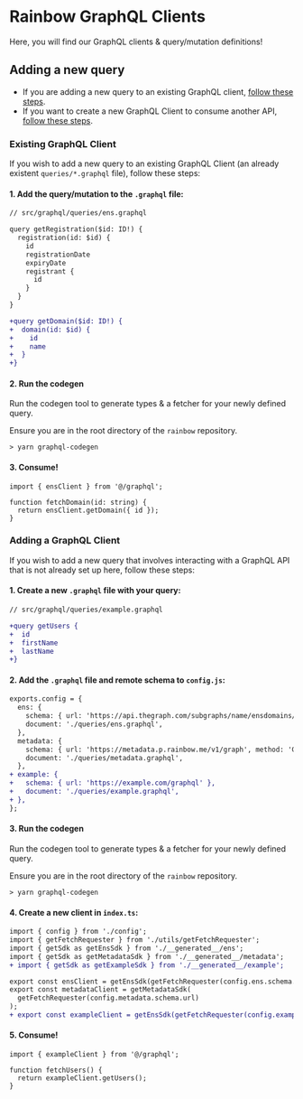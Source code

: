 # Rainbow GraphQL Clients

Here, you will find our GraphQL clients & query/mutation definitions!

## Adding a new query

- If you are adding a new query to an existing GraphQL client, [follow these steps](#existing-graphql-client).
- If you want to create a new GraphQL Client to consume another API, [follow these steps](#adding-a-graphql-client).

### Existing GraphQL Client

If you wish to add a new query to an existing GraphQL Client (an already existent `queries/*.graphql` file), follow these steps:

#### 1. Add the query/mutation to the `.graphql` file:

```diff
// src/graphql/queries/ens.graphql

query getRegistration($id: ID!) {
  registration(id: $id) {
    id
    registrationDate
    expiryDate
    registrant {
      id
    }
  }
}

+query getDomain($id: ID!) {
+  domain(id: $id) {
+    id
+    name
+  }
+}
```

#### 2. Run the codegen

Run the codegen tool to generate types & a fetcher for your newly defined query.

Ensure you are in the root directory of the `rainbow` repository.

```
> yarn graphql-codegen
```

#### 3. Consume!

```tsx
import { ensClient } from '@/graphql';

function fetchDomain(id: string) {
  return ensClient.getDomain({ id });
}
```

### Adding a GraphQL Client

If you wish to add a new query that involves interacting with a GraphQL API that is not already set up here, follow these steps:

#### 1. Create a new `.graphql` file with your query:

```diff
// src/graphql/queries/example.graphql

+query getUsers {
+  id
+  firstName
+  lastName
+}
```

#### 2. Add the `.graphql` file and remote schema to `config.js`:

```diff
exports.config = {
  ens: {
    schema: { url: 'https://api.thegraph.com/subgraphs/name/ensdomains/ens', method: 'POST' },
    document: './queries/ens.graphql',
  },
  metadata: {
    schema: { url: 'https://metadata.p.rainbow.me/v1/graph', method: 'GET' },
    document: './queries/metadata.graphql',
  },
+ example: {
+   schema: { url: 'https://example.com/graphql' },
+   document: './queries/example.graphql',
+ },
};
```

#### 3. Run the codegen

Run the codegen tool to generate types & a fetcher for your newly defined query.

Ensure you are in the root directory of the `rainbow` repository.

```
> yarn graphql-codegen
```

#### 4. Create a new client in `index.ts`:

```diff
import { config } from './config';
import { getFetchRequester } from './utils/getFetchRequester';
import { getSdk as getEnsSdk } from './__generated__/ens';
import { getSdk as getMetadataSdk } from './__generated__/metadata';
+ import { getSdk as getExampleSdk } from './__generated__/example';

export const ensClient = getEnsSdk(getFetchRequester(config.ens.schema.url));
export const metadataClient = getMetadataSdk(
  getFetchRequester(config.metadata.schema.url)
);
+ export const exampleClient = getEnsSdk(getFetchRequester(config.example.schema.url));
```

#### 5. Consume!

```tsx
import { exampleClient } from '@/graphql';

function fetchUsers() {
  return exampleClient.getUsers();
}
```
